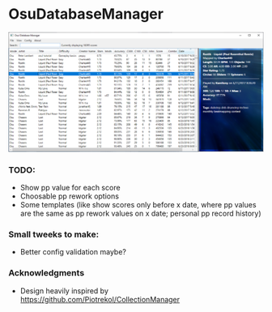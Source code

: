 # OsuDatabaseManager

![Thumbnail image](images/image.png)

### TODO:
- Show pp value for each score
- Choosable pp rework options
- Some templates (like show scores only before x date, where pp values are the same as pp rework values on x date; personal pp record history)

### Small tweeks to make:
- Better config validation maybe?

### Acknowledgments
- Design heavily inspired by https://github.com/Piotrekol/CollectionManager


